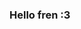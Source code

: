 ### Hello fren :3

<!--
**nyohoki/nyohoki** is a ✨ _special_ ✨ repository because its `README.md` (this file) appears on your GitHub profile.

	![counter](https://count.getloli.com/get/@nyohoki?theme=rule34)

Here are some ideas to get you started:

- 🔭 I’m currently working on ...
- 🌱 I’m currently learning ...
- 👯 I’m looking to collaborate on ...
- 🤔 I’m looking for help with ...
- 💬 Ask me about ...
- 📫 How to reach me: ...
- 😄 Pronouns: ...
- ⚡ Fun fact: ...
-->
